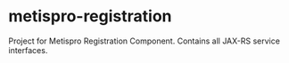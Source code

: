 metispro-registration
=====================

Project for Metispro Registration Component.  Contains all JAX-RS service interfaces.